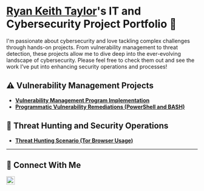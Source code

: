# <a href="https://www.linkedin.com/in/ryan--taylor/">Ryan Keith Taylor</a>'s IT and Cybersecurity Project Portfolio 🔐

I'm passionate about cybersecurity and love tackling complex challenges through hands-on projects. From vulnerability management to threat detection, these projects allow me to dive deep into the ever-evolving landscape of cybersecurity. Please feel free to check them out and see the work I’ve put into enhancing security operations and processes!


## ⚠️ Vulnerability Management Projects

- **[Vulnerability Management Program Implementation](https://github.com/keithjr2500/vulnerability-management-program/blob/main/README.md)**
- **[Programmatic Vulnerability Remediations (PowerShell and BASH)](https://github.com/keithjr2500/programmatic-vulnerability-remediations/tree/main)**

## 🚨 Threat Hunting and Security Operations

- **[Threat Hunting Scenario (Tor Browser Usage)](https://github.com/keithjr2500/threat-hunting-scenario-tor/tree/main)**

<hr/>

## 🤳 Connect With Me

[<img align="left" alt="___________ | LinkedIn" width="22px" src="https://cdn.jsdelivr.net/npm/simple-icons@v3/icons/linkedin.svg" />][linkedin]



[linkedin]: https://linkedin.com/in/ryan--taylor/

<!--
<img width="35" alt="image" src="https://github.com/user-attachments/assets/2f41c7cd-5ea8-4475-b451-a37161b6c3fb"> 
<img width="35" alt="image" src="https://github.com/user-attachments/assets/77649969-9910-4994-8b96-74a116cfb2a8">
-->
